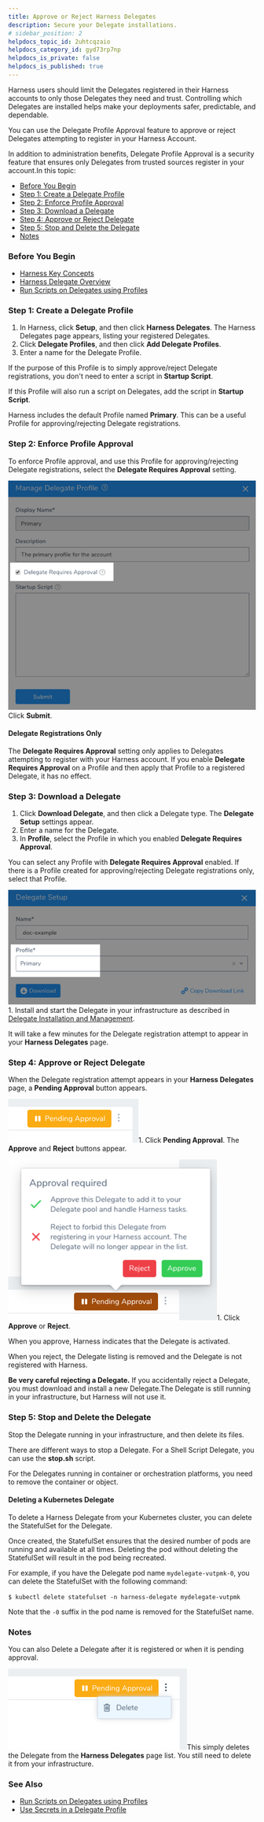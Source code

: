 ```yaml
---
title: Approve or Reject Harness Delegates
description: Secure your Delegate installations.
# sidebar_position: 2
helpdocs_topic_id: 2uhtcqzaio
helpdocs_category_id: gyd73rp7np
helpdocs_is_private: false
helpdocs_is_published: true
---
```


Harness users should limit the Delegates registered in their Harness accounts to only those Delegates they need and trust. Controlling which Delegates are installed helps make your deployments safer, predictable, and dependable.

You can use the Delegate Profile Approval feature to approve or reject Delegates attempting to register in your Harness Account.

In addition to administration benefits, Delegate Profile Approval is a security feature that ensures only Delegates from trusted sources register in your account.In this topic:

* [Before You Begin](#before_you_begin)
* [Step 1: Create a Delegate Profile](#step_1_create_a_delegate_profile)
* [Step 2: Enforce Profile Approval](#step_2_enforce_profile_approval)
* [Step 3: Download a Delegate](#step_3_download_a_delegate)
* [Step 4: Approve or Reject Delegate](#step_4_approve_or_reject_delegate)
* [Step 5: Stop and Delete the Delegate](#step_5_stop_and_delete_the_delegate)
* [Notes](#notes)

### Before You Begin

* [Harness Key Concepts](https://docs.harness.io/article/4o7oqwih6h-harness-key-concepts)
* [Harness Delegate Overview](delegate-installation.md)
* [Run Scripts on Delegates using Profiles](run-scripts-on-the-delegate-using-profiles.md)

### Step 1: Create a Delegate Profile

1. In Harness, click **Setup**, and then click **Harness Delegates**. The Harness Delegates page appears, listing your registered Delegates.
2. Click **Delegate Profiles**, and then click **Add Delegate Profiles**.
3. Enter a name for the Delegate Profile.

If the purpose of this Profile is to simply approve/reject Delegate registrations, you don't need to enter a script in **Startup Script**.

If this Profile will also run a script on Delegates, add the script in **Startup Script**.

Harness includes the default Profile named **Primary**. This can be a useful Profile for approving/rejecting Delegate registrations.

### Step 2: Enforce Profile Approval

To enforce Profile approval, and use this Profile for approving/rejecting Delegate registrations, select the **Delegate Requires Approval** setting.

![](./static/approve-or-reject-harness-delegates-11.png)Click **Submit**.

#### Delegate Registrations Only

The **Delegate Requires Approval** setting only applies to Delegates attempting to register with your Harness account. If you enable **Delegate Requires Approval** on a Profile and then apply that Profile to a registered Delegate, it has no effect.

### Step 3: Download a Delegate

1. Click **Download Delegate**, and then click a Delegate type. The **Delegate Setup** settings appear.
2. Enter a name for the Delegate.
3. In **Profile**, select the Profile in which you enabled **Delegate Requires Approval**.  
  
You can select any Profile with **Delegate Requires Approval** enabled. If there is a Profile created for approving/rejecting Delegate registrations only, select that Profile.

![](./static/approve-or-reject-harness-delegates-12.png)1. Install and start the Delegate in your infrastructure as described in [Delegate Installation and Management](delegate-installation.md).

It will take a few minutes for the Delegate registration attempt to appear in your **Harness Delegates** page.

### Step 4: Approve or Reject Delegate

When the Delegate registration attempt appears in your **Harness Delegates** page, a **Pending Approval** button appears.

![](./static/approve-or-reject-harness-delegates-13.png)1. Click **Pending Approval**. The **Approve** and **Reject** buttons appear.

![](./static/approve-or-reject-harness-delegates-14.png)1. Click **Approve** or **Reject**.

When you approve, Harness indicates that the Delegate is activated.

When you reject, the Delegate listing is removed and the Delegate is not registered with Harness.

**Be very careful rejecting a Delegate.** If you accidentally reject a Delegate, you must download and install a new Delegate.The Delegate is still running in your infrastructure, but Harness will not use it.

### Step 5: Stop and Delete the Delegate

Stop the Delegate running in your infrastructure, and then delete its files.

There are different ways to stop a Delegate. For a Shell Script Delegate, you can use the **stop.sh** script.

For the Delegates running in container or orchestration platforms, you need to remove the container or object.

#### Deleting a Kubernetes Delegate

To delete a Harness Delegate from your Kubernetes cluster, you can delete the StatefulSet for the Delegate.

Once created, the StatefulSet ensures that the desired number of pods are running and available at all times. Deleting the pod without deleting the StatefulSet will result in the pod being recreated.

For example, if you have the Delegate pod name `mydelegate-vutpmk-0`, you can delete the StatefulSet with the following command:

`$ kubectl delete statefulset -n harness-delegate mydelegate-vutpmk`

Note that the `-0` suffix in the pod name is removed for the StatefulSet name.

### Notes

You can also Delete a Delegate after it is registered or when it is pending approval.

![](./static/approve-or-reject-harness-delegates-15.png)This simply deletes the Delegate from the **Harness Delegates** page list. You still need to delete it from your infrastructure.

### See Also

* [Run Scripts on Delegates using Profiles](run-scripts-on-the-delegate-using-profiles.md)
* [Use Secrets in a Delegate Profile](use-a-secret-in-a-delegate-profile.md)

